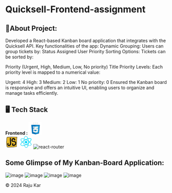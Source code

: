 # Quicksell-Frontend-assignment

## 📌About Project:
Developed a React-based Kanban board application that integrates with the Quicksell API.
Key functionalities of the app:
Dynamic Grouping: Users can group tickets by:
Status
Assigned User
Priority
Sorting Options: Tickets can be sorted by:

Priority (Urgent, High, Medium, Low, No priority)
Title
Priority Levels: Each priority level is mapped to a numerical value:

Urgent: 4
High: 3
Medium: 2
Low: 1
No priority: 0
Ensured the Kanban board is responsive and offers an intuitive UI, enabling users to organize and manage tasks efficiently.

## 🖥️ Tech Stack
**Frontend :**
<code><img height="40" src="https://raw.githubusercontent.com/AnmolVerma404/AnmolVerma404/main/gif/css.webp" alt="css"></code>
<code> <img src="https://raw.githubusercontent.com/AnmolVerma404/AnmolVerma404/main/gif/js.webp" height="40" alt="js"></code>
<code><img height="40" src="https://raw.githubusercontent.com/AnmolVerma404/AnmolVerma404/main/gif/react.webp" alt="react"></code>
![react-router](https://img.shields.io/badge/React_Router-CA4245?style=for-the-badge&logo=react-router&logoColor=white)&nbsp;


## Some Glimpse of My Kanban-Board Application:
![image](https://github.com/user-attachments/assets/7e7c2bc1-cc2e-4bc4-8003-22605ff88a0b)
![image](https://github.com/user-attachments/assets/e1e48432-a841-4bae-b9f0-28f3a123bf5e)
![image](https://github.com/user-attachments/assets/44368ad2-6625-4289-a80a-f5667b5c013a)
![image](https://github.com/user-attachments/assets/f98ef9c2-5f72-484e-abcb-1be292ad2ae8)





© 2024 Raju Kar



